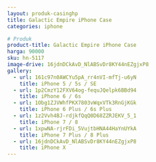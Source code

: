 ```yaml
---
layout: produk-casinghp
title: Galactic Empire iPhone Case
categories: iphone

# Produk
product-title: Galactic Empire iPhone Case
harga: 90000
sku: hn-5117
image-drive: 16jdnDCkAvD_NlABSvDr8KY44nEZgjxP8
gallery:
  - url: 161c97n0AWCYu5pA_rr4nVI-mfTj-u6yN
    title: iPhone 5 / 5s / SE
  - url: 1p2CmzY12FXV64og-fequJQelpk6BBd94
    title: iPhone 6 / 6s
  - url: 1Obg1ZJVWhfPKX7803vWqxVTk3RnGjKGk
    title: iPhone 6 Plus / 6s Plus
  - url: 1z2Vvh4BJ-rdjkfQqQ0D68ZZRJEKV_5_1
    title: iPhone 7 / 8
  - url: 1xpwNA-rjrFDi_5VujtbHNA44HaYnUYkA
    title: iPhone 7 Plus / 8 Plus
  - url: 16jdnDCkAvD_NlABSvDr8KY44nEZgjxP8
    title: iPhone X
---
```

